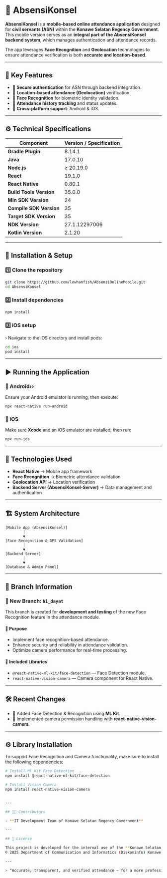 # 📱 AbsensiKonsel

**AbsensiKonsel** is a **mobile-based online attendance application** designed for **civil servants (ASN)** within the **Konawe Selatan Regency Government**.  
This mobile version serves as an **integral part of the AbsensiKonsel backend system**, which manages authentication and attendance records.

The app leverages **Face Recognition** and **Geolocation** technologies to ensure attendance verification is both **accurate and location-based**.

---

## 🚀 Key Features

- 🔐 **Secure authentication** for ASN through backend integration.
- 📍 **Location-based attendance (Geolocation)** verification.
- 🧠 **Face Recognition** for biometric identity validation.
- 📅 **Attendance history tracking** and status updates.
- 📱 **Cross-platform support**: Android & iOS.

---

## ⚙️ Technical Specifications

| Component               | Version / Specification |
| ----------------------- | ----------------------- |
| **Gradle Plugin**       | 8.14.1                  |
| **Java**                | 17.0.10                 |
| **Node.js**             | ≥ 20.19.0               |
| **React**               | 19.1.0                  |
| **React Native**        | 0.80.1                  |
| **Build Tools Version** | 35.0.0                  |
| **Min SDK Version**     | 24                      |
| **Compile SDK Version** | 35                      |
| **Target SDK Version**  | 35                      |
| **NDK Version**         | 27.1.12297006           |
| **Kotlin Version**      | 2.1.20                  |

---

## 🧩 Installation & Setup

### 1️⃣ Clone the repository

```bash
git clone https://github.com/lowhanfish/AbsensiOnlineMobile.git
cd AbsensiKonsel
```

### 2️⃣ Install dependencies

```bash
npm install
```

### 3️⃣ iOS setup
›
Navigate to the iOS directory and install pods:

```bash
cd ios
pod install
```

---

## ▶️ Running the Application

### 🔹 Android››

Ensure your Android emulator is running, then execute:

```bash
npx react-native run-android
```

### 🔹 iOS

Make sure **Xcode** and an iOS emulator are installed, then run:

```bash
npx run-ios
```

---

## 🧠 Technologies Used

- **React Native** → Mobile app framework
- **Face Recognition** → Biometric attendance validation
- **Geolocation API** → Location verification
- **Backend Server (AbsensiKonsel-Server)** → Data management and authentication

---

## 🏗️ System Architecture

```
[Mobile App (AbsensiKonsel)]
        │
        ▼
[Face Recognition & GPS Validation]
        │
        ▼
[Backend Server]
        │
        ▼
[Database & Admin Panel]
```

---

## 🌿 Branch Information

### 🔸 New Branch: `hi_dayat`
This branch is created for **development and testing** of the new Face Recognition feature in the attendance module.

#### 🧠 Purpose
- Implement face recognition-based attendance.
- Enhance security and reliability in attendance validation.
- Optimize camera performance for real-time processing.

#### 🧩 Included Libraries
- `@react-native-ml-kit/face-detection` — Face Detection module.
- `react-native-vision-camera` — Camera component for React Native.

---

## 🛠️ Recent Changes
- 🧠 Added Face Detection & Recognition using **ML Kit**.  
- 📸 Implemented camera permission handling with **react-native-vision-camera**.

---

## ⚙️ Library Installation

To support Face Recognition and Camera functionality, make sure to install the following dependencies:

```bash
# Install ML Kit Face Detection
npm install @react-native-ml-kit/face-detection

# Install Vision Camera
npm install react-native-vision-camera


---

## 🧑‍💻 Contributors

- **IT Development Team of Konawe Selatan Regency Government**

---

## 📄 License

This project is developed for the internal use of the **Konawe Selatan Regency Government**.  
© 2025 Department of Communication and Informatics (Diskominfo) Konawe Selatan. All rights reserved.

---

> “Accurate, transparent, and verified attendance — for a more professional ASN workforce.”
